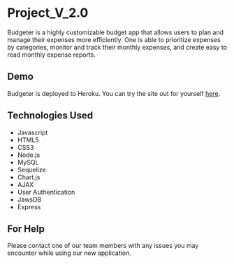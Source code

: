 # Project_V_2.0
Budgeter is a highly customizable budget app that allows users to plan and manage their expenses more efficiently. One is able to prioritize expenses by categories, monitor and track their monthly expenses, and create easy to read monthly expense reports.

## Demo
Budgeter is deployed to Heroku. You can try the site out for yourself [here](https://intense-shelf-12614.herokuapp.com/).

## Technologies Used
- Javascript
- HTML5
- CSS3
- Node.js
- MySQL
- Sequelize
- Chart.js
- AJAX
- User Authentication
- JawsDB
- Express 

## For Help
Please contact one of our team members with any issues you may encounter while using our new application. 
